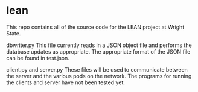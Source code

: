 # lean

This repo contains all of the source code for the LEAN project at Wright State.

dbwriter.py
	This file currently reads in a JSON object file and performs the database updates as appropriate. The appropriate format of the JSON file can be found in test.json.

client.py and server.py
	These files will be used to communicate between the server and the various pods on the network. The programs for running the clients and server have not been tested yet.

